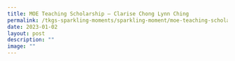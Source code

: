 ```yaml
---
title: MOE Teaching Scholarship – Clarise Chong Lynn Ching
permalink: /tkgs-sparkling-moments/sparkling-moment/moe-teaching-scholarship-clarise-chong-lynn-ching/
date: 2023-01-02
layout: post
description: ""
image: ""
---
```


